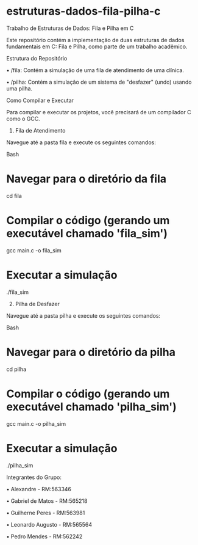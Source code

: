 # estruturas-dados-fila-pilha-c

Trabalho de Estruturas de Dados: Fila e Pilha em C

Este repositório contém a implementação de duas estruturas de dados fundamentais em C: Fila e Pilha, como parte de um trabalho acadêmico.

Estrutura do Repositório

•
/fila: Contém a simulação de uma fila de atendimento de uma clínica.

•
/pilha: Contém a simulação de um sistema de "desfazer" (undo) usando uma pilha.

Como Compilar e Executar

Para compilar e executar os projetos, você precisará de um compilador C como o GCC.

1. Fila de Atendimento

Navegue até a pasta fila e execute os seguintes comandos:

Bash


# Navegar para o diretório da fila
cd fila

# Compilar o código (gerando um executável chamado 'fila_sim')
gcc main.c -o fila_sim

# Executar a simulação
./fila_sim


2. Pilha de Desfazer

Navegue até a pasta pilha e execute os seguintes comandos:

Bash


# Navegar para o diretório da pilha
cd pilha

# Compilar o código (gerando um executável chamado 'pilha_sim')
gcc main.c -o pilha_sim

# Executar a simulação
./pilha_sim





Integrantes do Grupo:

•
Alexandre - RM:563346

•
Gabriel de Matos - RM:565218

•
Guilherne Peres - RM:563981

•
Leonardo Augusto - RM:565564

•
Pedro Mendes - RM:562242

